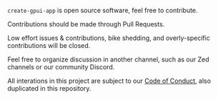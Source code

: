 `create-gpui-app` is open source software, feel free to contribute.

Contributions should be made through Pull Requests.

Low effort issues & contributions, bike shedding, and overly-specific contributions will be closed.

Feel free to organize discussion in another channel, such as our Zed channels or our community Discord.

All interations in this project are subject to our [Code of Conduct](https://zed.dev/docs/code-of-conduct), also duplicated in this repository.
